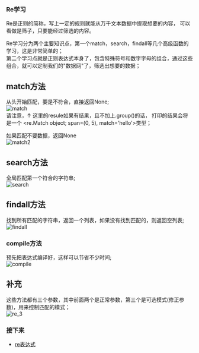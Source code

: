 ### Re学习  
Re是正则的简称，写上一定的规则就能从万千文本数据中提取想要的内容， 可以看做是筛子，只要能经过筛选的内容。  

Re学习分为两个主要知识点，第一个match，search，findall等几个高级函数的学习，这是非常简单的；  
第二个学习点就是正则表达式本身了，包含特殊符号和数字字母的组合，通过这些组合，就可以定制我们的"数据网"了，筛选出想要的数据；  

## match方法  
从头开始匹配，要是不符合，直接返回None;  
![match](https://github.com/KissMyLady/Web-of-Python/blob/master/Re/img/match1.jpg)  
请注意，↑ 这里的resule如果有结果，且不加上.group()的话， 打印的结果会将是一个 <re.Match object; span=(0, 5), match='hello'>类型；  

如果匹配不要数据，返回None  
![match2](https://github.com/KissMyLady/Web-of-Python/blob/master/Re/img/match2.jpg)  

## search方法  
全局匹配第一个符合的字符串;  
![search](https://github.com/KissMyLady/Web-of-Python/blob/master/Re/img/search1.jpg)  

## findall方法  
找到所有匹配的字符串，返回一个列表，如果没有找到匹配的，则返回空列表;  
![findall](https://github.com/KissMyLady/Web-of-Python/blob/master/Re/img/findall1.jpg)  

### compile方法  
预先把表达式编译好，这样可以节省不少时间;  
![compile](https://github.com/KissMyLady/Web-of-Python/blob/master/Re/img/compile1.jpg)  


## 补充  
这些方法都有三个参数，其中前面两个是正常参数，第三个是可选模式(修正参数)，用来控制匹配的模式；  
![re_3](https://github.com/KissMyLady/Web-of-Python/blob/master/Re/img/re_3.jpg)  

### 接下来
- [re表达式](https://github.com/KissMyLady/Web-of-Python/blob/master/Re/re_text.md)  
